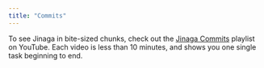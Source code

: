 ```yaml
---
title: "Commits"
---
```


To see Jinaga in bite-sized chunks, check out the [Jinaga Commits](https://www.youtube.com/watch?v=2V4GLW_2keI&list=PLlxnyxE021G9zzD65CCt_Y0dvDvWBadKj) playlist on YouTube.
Each video is less than 10 minutes, and shows you one single task beginning to end.
